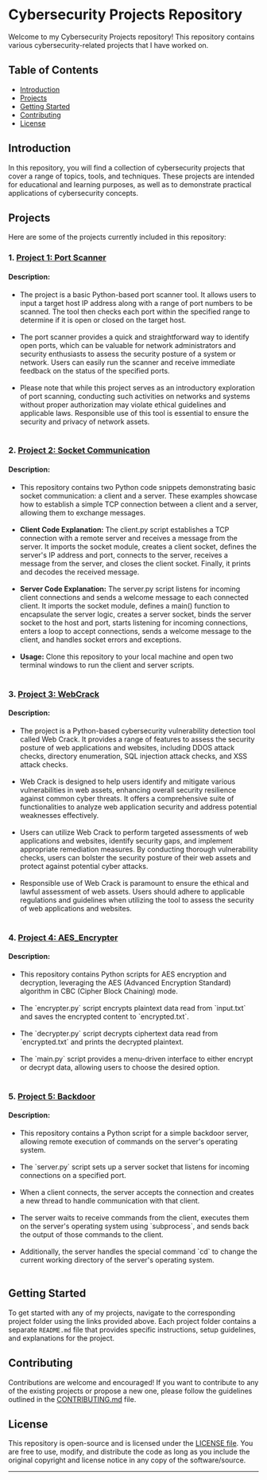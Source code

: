 # Cybersecurity Projects Repository

Welcome to my Cybersecurity Projects repository! This repository contains various cybersecurity-related projects that I have worked on.

## Table of Contents

- [Introduction](#introduction)
- [Projects](#projects)
- [Getting Started](#getting-started)
- [Contributing](#contributing)
- [License](#license)

## Introduction

In this repository, you will find a collection of cybersecurity projects that cover a range of topics, tools, and techniques. These projects are intended for educational and learning purposes, as well as to demonstrate practical applications of cybersecurity concepts.

## Projects

Here are some of the projects currently included in this repository:

### 1. [Project 1: Port Scanner](/Port_Scanner)
   #### Description: <br/>
   <ul>
   <li>The project is a basic Python-based port scanner tool. It allows users to input a target host IP address along with a range of port numbers to be scanned. The tool then checks each port within the specified range to determine if it is open or closed on the target host. </li> <br/>
<li>The port scanner provides a quick and straightforward way to identify open ports, which can be valuable for network administrators and security enthusiasts to assess the security posture of a system or network. Users can easily run the scanner and receive immediate feedback on the status of the specified ports.</li> <br/>

<li>Please note that while this project serves as an introductory exploration of port scanning, conducting such activities on networks and systems without proper authorization may violate ethical guidelines and applicable laws. Responsible use of this tool is essential to ensure the security and privacy of network assets.</li> <br/>
</ul>

### 2. [Project 2: Socket Communication](/Socket_Communication)
   #### Description: <br/>
   <ul>
   <li>This repository contains two Python code snippets demonstrating basic socket communication: a client and a server. These examples showcase how to establish a simple TCP connection between a client and a server, allowing them to exchange messages.</li> <br/>
   <li><strong>Client Code Explanation:</strong> The client.py script establishes a TCP connection with a remote server and receives a message from the server. It imports the socket module, creates a client socket, defines the server's IP address and port, connects to the server, receives a message from the server, and closes the client socket. Finally, it prints and decodes the received message.</li> <br/>
   <li><strong>Server Code Explanation:</strong> The server.py script listens for incoming client connections and sends a welcome message to each connected client. It imports the socket module, defines a main() function to encapsulate the server logic, creates a server socket, binds the server socket to the host and port, starts listening for incoming connections, enters a loop to accept connections, sends a welcome message to the client, and handles socket errors and exceptions.</li> <br/>
   <li><strong>Usage:</strong> Clone this repository to your local machine and open two terminal windows to run the client and server scripts.</li> <br/>
</ul>

### 3. [Project 3: WebCrack](/WebCrack)
   #### Description: <br/>
   <ul>
   <li>The project is a Python-based cybersecurity vulnerability detection tool called Web Crack. It provides a range of features to assess the security posture of web applications and websites, including DDOS attack checks, directory enumeration, SQL injection attack checks, and XSS attack checks.</li> <br/>
   <li>Web Crack is designed to help users identify and mitigate various vulnerabilities in web assets, enhancing overall security resilience against common cyber threats. It offers a comprehensive suite of functionalities to analyze web application security and address potential weaknesses effectively.</li> <br/>
   <li>Users can utilize Web Crack to perform targeted assessments of web applications and websites, identify security gaps, and implement appropriate remediation measures. By conducting thorough vulnerability checks, users can bolster the security posture of their web assets and protect against potential cyber attacks.</li> <br/>
   <li>Responsible use of Web Crack is paramount to ensure the ethical and lawful assessment of web assets. Users should adhere to applicable regulations and guidelines when utilizing the tool to assess the security of web applications and websites.</li> <br/>
</ul>

### 4. [Project 4: AES_Encrypter](/AES_Encrypter)
   #### Description: <br/>
   <ul>
<li>This repository contains Python scripts for AES encryption and decryption, leveraging the AES (Advanced Encryption Standard) algorithm in CBC (Cipher Block Chaining) mode.</li> <br/>
<li>The `encrypter.py` script encrypts plaintext data read from `input.txt` and saves the encrypted content to `encrypted.txt`.</li> <br/>
<li>The `decrypter.py` script decrypts ciphertext data read from `encrypted.txt` and prints the decrypted plaintext.</li> <br/>
<li>The `main.py` script provides a menu-driven interface to either encrypt or decrypt data, allowing users to choose the desired option.</li> <br/>
</ul>

### 5. [Project 5: Backdoor](/Backdoor)
   #### Description: <br/>
   <ul>
<li>This repository contains a Python script for a simple backdoor server, allowing remote execution of commands on the server's operating system.</li> <br/>
<li>The `server.py` script sets up a server socket that listens for incoming connections on a specified port.</li> <br/>
<li>When a client connects, the server accepts the connection and creates a new thread to handle communication with that client.</li> <br/>
<li>The server waits to receive commands from the client, executes them on the server's operating system using `subprocess`, and sends back the output of those commands to the client.</li> <br/>
<li>Additionally, the server handles the special command `cd` to change the current working directory of the server's operating system.</li> <br/>
</ul>


## Getting Started

To get started with any of my projects, navigate to the corresponding project folder using the links provided above. Each project folder contains a separate `README.md` file that provides specific instructions, setup guidelines, and explanations for the project.

## Contributing

Contributions are welcome and encouraged! If you want to contribute to any of the existing projects or propose a new one, please follow the guidelines outlined in the [CONTRIBUTING.md](CONTRIBUTING.md) file.

## License

This repository is open-source and is licensed under the [LICENSE file](https://github.com/AshwinHarishP/Cybersecurity-Projects/blob/main/LICENSE). You are free to use, modify, and distribute the code as long as you include the original copyright and license notice in any copy of the software/source.

---
